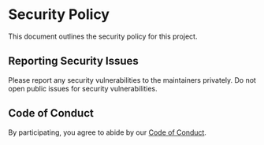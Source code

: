 # Security Policy

This document outlines the security policy for this project.

## Reporting Security Issues

Please report any security vulnerabilities to the maintainers privately. Do not open public issues for security vulnerabilities.

## Code of Conduct

By participating, you agree to abide by our [Code of Conduct](./CODE_OF_CONDUCT.md).